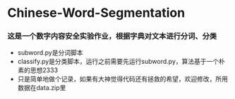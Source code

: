 # Chinese-Word-Segmentation
### 这是一个数字内容安全实验作业，根据字典对文本进行分词、分类
* subword.py是分词脚本
* classify.py是分类脚本，运行之前需要先运行subword.py，算法基于一个朴素的思想2333
* 只是简单地做个记录，如果有大神觉得代码还有拯救的希望，欢迎修改，所用数据在data.zip里
